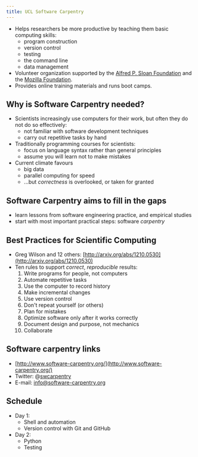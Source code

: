 ```yaml
---
title: UCL Software Carpentry
---
```


* Helps researchers be more productive by teaching them basic computing skills:
    * program construction
    * version control
    * testing
    * the command line
    * data management
* Volunteer organization supported by the [Alfred P. Sloan Foundation](http://www.sloan.org/) and the [Mozilla Foundation](http://www.mozilla.org/en-US/foundation/).
* Provides online training materials and runs boot camps.

## Why is Software Carpentry needed?

* Scientists increasingly use computers for their work, but often they do not do so effectively:
    * not familiar with software development techniques
    * carry out repetitive tasks by hand
* Traditionally programming courses for scientists:
    * focus on language syntax rather than general principles
    * assume you will learn not to make mistakes
* Current climate favours
    * big data
    * parallel computing for speed
    * ...but *correctness* is overlooked, or taken for granted

## Software Carpentry aims to fill in the gaps

* learn lessons from software engineering practice, and empirical studies
* start with most important practical steps: software *carpentry*

## Best Practices for Scientific Computing

* Greg Wilson and 12 others: [http://arxiv.org/abs/1210.0530](http://arxiv.org/abs/1210.0530)
* Ten rules to support *correct*, *reproducible* results:
    1. Write programs for people, not computers
    1. Automate repetitive tasks
    1. Use the computer to record history
    1. Make incremental changes
    1. Use version control
    1. Don't repeat yourself (or others)
    1. Plan for mistakes
    1. Optimize software only after it works correctly
    1. Document design and purpose, not mechanics
    1. Collaborate



## Software carpentry links
 
* [http://www.software-carpentry.org/](http://www.software-carpentry.org/)
* Twitter: @[swcarpentry](http://twitter.com/swcarpentry)
* E-mail: info@software-carpentry.org

## Schedule

* Day 1:
    * Shell and automation
    * Version control with Git and GitHub
* Day 2:
    * Python
    * Testing
